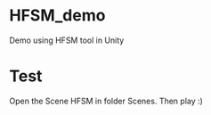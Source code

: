 # HFSM_demo
 Demo using HFSM tool in Unity

# Test
 Open the Scene HFSM in folder Scenes. Then play :)